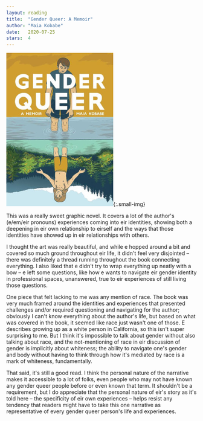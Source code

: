 ```yaml
---
layout: reading
title:  "Gender Queer: A Memoir"
author: "Maia Kobabe"
date:   2020-07-25
stars:  4
---
```


![](/assets/images/reading/gender-queer.jpeg){:.small-img}

This was a really sweet graphic novel. It covers a lot of the author's (e/em/eir pronouns) experiences coming into
eir identities, showing both a deepening in eir own relationship to eirself and the ways that those identities
have showed up in eir relationships with others.

I thought the art was really beautiful, and while e hopped around a bit and covered so much ground throughout
eir life, it didn't feel very disjointed – there was definitely a thread running throughout the book connecting
everything. I also liked that e didn't try to wrap everything up neatly with a bow – e left some questions, like
how e wants to navigate eir gender identity in professional spaces, unanswered, true to eir experiences of still
living those questions.

One piece that felt lacking to me was any mention of race. The book was very much framed around the identities
and experiences that presented challenges and/or required questioning and navigating for the author; obviously I can't know
everything about the author's life, but based on what was covered in the book, it seemed like race just wasn't one of those.
E describes growing up as a white person in California, so this isn't super surprising to me. But I think it's
impossible to talk about gender without also talking about race, and the not-mentioning of race in eir discussion of
gender is implicitly about whiteness; the ability to navigate one's gender and body without having to think through
how it's mediated by race is a mark of whiteness, fundamentally.

That said, it's still a good read. I think the personal nature of the narrative makes it accessible to a lot of folks,
even people who may not have known any gender queer people before or even known that term. It shouldn't be a requirement, but
I do appreciate that the personal nature of eir's story as it's told here – the specificity of eir own experiences – helps resist
any tendency that readers might have to take this one narrative as representative of every gender queer person's life and
experiences.
